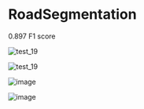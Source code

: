 # RoadSegmentation
0.897 F1 score

![test_19](https://github.com/cata1212112/RoadSegmentation/assets/48752183/104796f9-bb7f-44b3-8438-260f5ba7a831)


![test_19](https://github.com/cata1212112/RoadSegmentation/assets/48752183/e08fe5b3-9ac4-4065-bda5-3809a7706295)


![image](https://github.com/cata1212112/RoadSegmentation/assets/48752183/e5ffa9a1-4517-42c4-bdfe-f034de59dce1)

![image](https://github.com/cata1212112/RoadSegmentation/assets/48752183/8839effd-6746-4fd5-8d0a-35d2122484d2)
